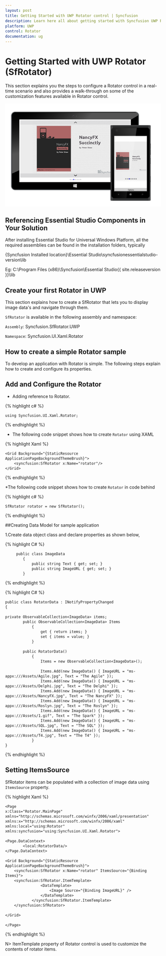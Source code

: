 ```yaml
---
layout: post
title: Getting Started with UWP Rotator control | Syncfusion
description: Learn here all about getting started with Syncfusion UWP Rotator (SfRotator) control and more.
platform: UWP
control: Rotator
documentation: ug
---
```


# Getting Started with UWP Rotator (SfRotator)

This section explains you the steps to configure a Rotator control in a real-time scenario and also provides a walk-through on some of the customization features available in Rotator control.

![rotator](images/rotator.png)

## Referencing Essential Studio Components in Your Solution	

After installing Essential Studio for Universal Windows Platform, all the required assemblies can be found in the installation folders, typically

{Syncfusion Installed location}\Essential Studio\syncfusionessentialstudio-version\lib

Eg: C:\Program Files (x86)\Syncfusion\Essential Studio\{{ site.releaseversion }}\lib

## Create your first Rotator in UWP

This section explains how to create a SfRotator that lets you to display image data's and navigate through them.

`SfRotator` is available in the following assembly and namespace:

`Assembly`: Syncfusion.SfRotator.UWP

`Namespace`: Syncfusion.UI.Xaml.Rotator


## How to create a simple Rotator sample

To develop an application with Rotator is simple. The following steps explain how to create and configure its properties.

## Add and Configure the Rotator

* Adding reference to Rotator.

{% highlight c# %}

	using Syncfusion.UI.Xaml.Rotator; 

{% endhighlight %}


* The following code snippet shows how to create `Rotator` using XAML


{% highlight Xaml %}		
	
	<Grid Background="{StaticResource ApplicationPageBackgroundThemeBrush}">
		<syncfusion:SfRotator x:Name="rotator"/>
	</Grid> 


{% endhighlight %}
 
 *The following code snippet shows how to create `Rotator` in code behind

{% highlight c# %}
	
	SfRotator rotator = new SfRotator();   
{% endhighlight %}   
 
##Creating Data Model for sample application

1.Create data object class and declare properties as shown below,

{% highlight C# %}

		 public class ImageData
    		{
        		public string Text { get; set; }
        		public string ImageURL { get; set; }
    		}
			
{% endhighlight %}

{% highlight C# %}

	public class RotatorData : INotifyPropertyChanged
    {
		
	private ObservableCollection<ImageData> items;
    	    public ObservableCollection<ImageData> Items
				{
					get { return items; }
					set { items = value; }
				}

			public RotatorData()
				{
					Items = new ObservableCollection<ImageData>();
	
					Items.Add(new ImageData() { ImageURL = "ms-appx:///Assets/Agile.jpg", Text = "The Agile" });
					Items.Add(new ImageData() { ImageURL = "ms-appx:///Assets/Delphi.jpg", Text = "The Delphi" });
					Items.Add(new ImageData() { ImageURL = "ms-appx:///Assets/NancyFX.jpg", Text = "The NancyFX" });
					Items.Add(new ImageData() { ImageURL = "ms-appx:///Assets/Roslyn.jpg", Text = "The Roslyn" });
					Items.Add(new ImageData() { ImageURL = "ms-appx:///Assets/1.gif", Text = "The Spark" });
					Items.Add(new ImageData() { ImageURL = "ms-appx:///Assets/SQL.jpg", Text = "The SQL" });
					Items.Add(new ImageData() { ImageURL = "ms-appx:///Assets/T4.jpg", Text = "The T4" });
				}
	}


{% endhighlight %}

## Setting ItemsSource

SfRotator items can be populated with a collection of image data using `ItemsSource` property.

{% highlight Xaml %}

	<Page
	x:Class="Rotator.MainPage"
	xmlns="http://schemas.microsoft.com/winfx/2006/xaml/presentation"
	xmlns:x="http://schemas.microsoft.com/winfx/2006/xaml"
	xmlns:local="using:Rotator"
	xmlns:syncfusion="using:Syncfusion.UI.Xaml.Rotator">
	
	<Page.DataContext>
			<local:RotatorData/>
	</Page.DataContext>
	
	<Grid Background="{StaticResource ApplicationPageBackgroundThemeBrush}">
		<syncfusion:SfRotator x:Name="rotator" ItemsSource="{Binding Items}">
		<syncfusion:SfRotator.ItemTemplate>
					<DataTemplate>
						<Image Source="{Binding ImageURL}" />
					</DataTemplate>
				</syncfusion:SfRotator.ItemTemplate>
		</syncfusion:SfRotator>
	
	</Grid> 
	
	</Page>

{% endhighlight %}

N> ItemTemplate property of Rotator control is used to customize the contents of rotator items.

